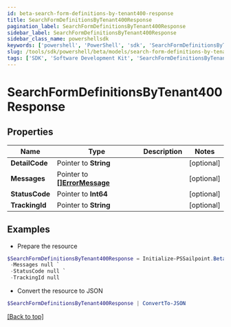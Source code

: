 ```yaml
---
id: beta-search-form-definitions-by-tenant400-response
title: SearchFormDefinitionsByTenant400Response
pagination_label: SearchFormDefinitionsByTenant400Response
sidebar_label: SearchFormDefinitionsByTenant400Response
sidebar_class_name: powershellsdk
keywords: ['powershell', 'PowerShell', 'sdk', 'SearchFormDefinitionsByTenant400Response'] 
slug: /tools/sdk/powershell/beta/models/search-form-definitions-by-tenant400-response
tags: ['SDK', 'Software Development Kit', 'SearchFormDefinitionsByTenant400Response']
---
```



# SearchFormDefinitionsByTenant400Response

## Properties

Name | Type | Description | Notes
------------ | ------------- | ------------- | -------------
**DetailCode** |  Pointer to **String** |  | [optional] 
**Messages** |  Pointer to [**[]ErrorMessage**](error-message) |  | [optional] 
**StatusCode** |  Pointer to **Int64** |  | [optional] 
**TrackingId** |  Pointer to **String** |  | [optional] 

## Examples

- Prepare the resource
```powershell
$SearchFormDefinitionsByTenant400Response = Initialize-PSSailpoint.BetaSearchFormDefinitionsByTenant400Response  -DetailCode null `
 -Messages null `
 -StatusCode null `
 -TrackingId null
```

- Convert the resource to JSON
```powershell
$SearchFormDefinitionsByTenant400Response | ConvertTo-JSON
```


[[Back to top]](#) 

